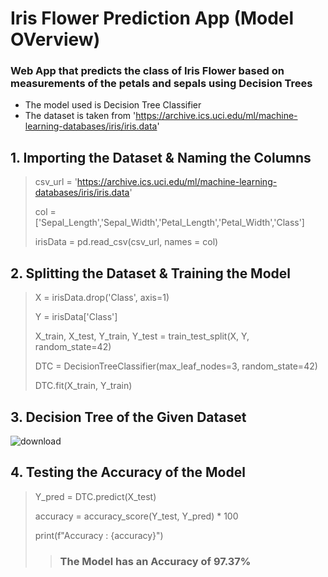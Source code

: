 # Iris Flower Prediction App (Model OVerview)
### Web App that predicts the class of Iris Flower based on measurements of the petals and sepals using Decision Trees 
 
 
- The model used is Decision Tree Classifier
- The dataset is taken from 'https://archive.ics.uci.edu/ml/machine-learning-databases/iris/iris.data'

## 1. Importing the Dataset & Naming the Columns
> csv_url = 'https://archive.ics.uci.edu/ml/machine-learning-databases/iris/iris.data'
>  
> col = ['Sepal_Length','Sepal_Width','Petal_Length','Petal_Width','Class']
>  
> irisData =  pd.read_csv(csv_url, names = col)

## 2. Splitting the Dataset & Training the Model
> X = irisData.drop('Class', axis=1)
>  
> Y = irisData['Class']
>  
> X_train, X_test, Y_train, Y_test = train_test_split(X, Y, random_state=42)
>  
> DTC = DecisionTreeClassifier(max_leaf_nodes=3, random_state=42)
>  
> DTC.fit(X_train, Y_train)

## 3. Decision Tree of the Given Dataset
![download](https://github.com/Aacash-Srinath/Iris-Prediction-App/assets/100955640/7e629f7b-de39-4a72-9af0-ca38ebab59b7)

## 4. Testing the Accuracy of the Model
> Y_pred = DTC.predict(X_test)
> 
> accuracy = accuracy_score(Y_test, Y_pred) * 100
>
> print(f"Accuracy : {accuracy}")
>  > ### The Model has an Accuracy of 97.37%











